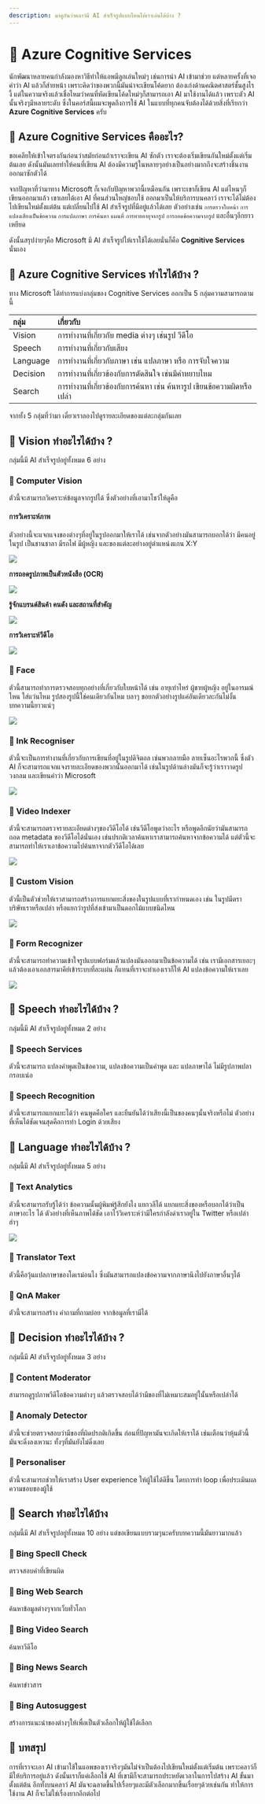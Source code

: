```yaml
---
description: มาดูกันว่าคลาว์มี AI สำเร็จรูปแบบไหนให้เราเล่นได้บ้าง ?
---
```


# 👶 Azure Cognitive Services

นักพัฒนาหลายคนกำลังมองหาวิธีทำให้แอพมีลูกเล่นใหม่ๆ เช่นการนำ AI เข้ามาช่วย แต่หลายครั้งที่เจอคำว่า AI แล้วก็ส่ายหน้า เพราะคิดว่าของพวกนี้มันน่าจะเขียนโค้ดยาก ต้องเก่งด้านคณิตศาสตร์ชั้นสูงไรงี้ แต่ในความจริงแล้วเชื่อไหมว่าคนที่หัดเขียนโค้ดใหม่ๆก็สามารถเอา AI มาใช้งานได้แล้ว เพราะตัว AI นั้นจริงๆมีหลายระดับ ซึ่งในคอร์สนี้ผมจะพูดถึงการใช้ AI ในแบบที่ทุกคนจับต้องได้ด้วยสิ่งที่เรียกว่า **Azure Cognitive Services** ครับ

## 🤔 Azure Cognitive Services คืออะไร?

ขอเคลียให้เข้าใจตรงกันก่อนว่าสมัยก่อนถ้าเราจะเขียน AI ซักตัว เราจะต้องเริ่มเขียนกันใหม่ตั้งแต่เริ่มต้นเลย ดังนั้นมันเลยทำให้คนที่เขียน AI ต้องมีความรู้ในหลายๆอย่างเป็นอย่างมากถึงจะสร้างชิ้นงานออกมาซักตัวได้

จากปัญหาที่ว่ามาทาง Microsoft ก็เจอกับปัญหาพวกนี้เหมือนกัน เพราะเขาก็เขียน AI แต่ไหนๆก็เขียนออกมาแล้ว เขาเลยได้เอา AI ที่คนส่วนใหญ่ชอบใช้ ออกมาเป็นให้บริการบนคลาว์ เราจะได้ไม่ต้องไปเขียนใหม่ตั้งแต่ต้น แต่เปลี่ยนไปใช้ AI สำเร็จรูปที่มีอยู่แล้วได้เลย ตัวอย่างเช่น `การตรวจใบหน้า` `การแปลงเสียงเป็นข้อความ` `การแปลภาษา` `การค้นหา` `แผนที่` `การทายอายุจากรูป` `การถอดข้อความจากรูป` และอื่นๆอีกยาวเหยียด

ดังนั้นสรุปง่ายๆคือ Microsoft มี AI สำเร็จรูปให้เราใช้ได้เลยนั่นก็คือ **Cognitive Services** นั่นเอง

## 🤔 Azure Cognitive Services ทำไรได้บ้าง ?

ทาง Microsoft ได้ทำการแบ่งกลุ่มของ Cognitive Services ออกเป็น 5 กลุ่มความสามารถตามนี้

| กลุ่ม | เกี่ยวกับ |
| :--- | :--- |
| Vision | การทำงานที่เกี่ยวกับ media ต่างๆ เช่นรูป วีดีโอ |
| Speech | การทำงานที่เกี่ยวกับเสียง |
| Language | การทำงานที่เกี่ยวกับภาษา เช่น แปลภาษา หรือ การจับใจความ |
| Decision | การทำงานที่เกี่ยวข้องกับการตัดสินใจ เช่นมีคำหยาบไหม |
| Search | การทำงานที่เกี่ยวข้องกับการค้นหา เช่น ค้นหารูป เขียนข้อความผิดหรือเปล่า |

จากทั้ง 5 กลุ่มที่ว่ามา เดี๋ยวเราลองไปดูรายละเอียดของแต่ละกลุ่มกันเลย

## 🤔 Vision ทำอะไรได้บ้าง ?

กลุ่มนี้มี AI สำเร็จรูปอยู่ทั้งหมด 6 อย่าง

### 🤖 Computer Vision

ตัวนี้จะสามารถวิเคราะห์ข้อมูลจากรูปได้ ซึ่งตัวอย่างที่เอามาโชว์ให้ดูคือ

#### การวิเคราะห์ภาพ

ตัวอย่างนี้จะแจกแจงของต่างๆที่อยู่ในรูปออกมาให้เราได้ เช่นจากตัวอย่างมันสามารถบอกได้ว่า มีคนอยู่ในรูป เป็นชานชาลา มีรถไฟ มีผู้หญิง และของแต่ละอย่างอยู่ตำแหน่งแกน X:Y

![](../../.gitbook/assets/image%20%28179%29.png)

**การถอดรูปภาพเป็นตัวหนังสือ \(OCR\)**

![](../../.gitbook/assets/image%20%28177%29.png)

**รู้จักแบรนด์สินค้า คนดัง และสถานที่สำคัญ**

![](../../.gitbook/assets/image%20%28120%29.png)

**การวิเคราะห์วีดีโอ**

![](../../.gitbook/assets/image%20%28240%29.png)

### 🤖 Face

ตัวนี้สามารถทำการตรวจสอบทุกอย่างที่เกี่ยวกับใบหน้าได้ เช่น อายุเท่าไหร่ ผู้ชายผู้หญิง อยู่ในอารมณ์ไหน ใส่แว่นไหม รูปสองรูปนี้ใช่คนเดียวกันไหม บลาๆ ขอยกตัวอย่างรูปแค่อันเดียวละกันไม่งั้นบทความนี้ยาวแน่ๆ

![](../../.gitbook/assets/image%20%28253%29.png)

### 🤖 Ink Recogniser

ตัวนี้จะเป็นการทำงานที่เกี่ยวกับการเขียนที่อยู่ในรูปดิจิตอล เช่นพวกลายมือ ลายเซ็นอะไรพวกนี้ ซึ่งตัว AI ก็จะสามารถแจกแจงรายละเอียดของพวกนั้นออกมาได้ เช่นในรูปด้านล่างมันก็จะรู้ว่าเราวาดรูปวงกลม และเขียนคำว่า Microsoft

![](../../.gitbook/assets/image%20%28197%29.png)

### 🤖 Video Indexer

ตัวนี้จะสามารถตรวจรายละเอียดต่างๆของวีดีโอได้ เช่นวีดีโอพูดว่าอะไร หรือพูดอีกนัยว่ามันสามารถถอด metadata ของวีดีโอได้นั่นเอง เช่นปรกติเวลาค้นหาเราสามารถค้นหาจากข้อความได้ แต่ตัวนี้จะสามารถทำให้เราเอาข้อความไปค้นหาจากตัววีดีโอได้เลย

![](../../.gitbook/assets/image%20%28110%29.png)

### 🤖 Custom Vision

ตัวนี้เป็นตัวช่วยให้เราสามารถสร้างการแยกแยะสิ่งของในรูปแบบที่เรากำหนดเอง เช่น ในรูปมีตราบริษัทเราหรือเปล่า หรือแยกว่ารูปที่ส่งเข้ามาเป็นดอกไม้แบบชนิดไหน

![](../../.gitbook/assets/image%20%28129%29.png)

### 🤖 Form Recognizer

ตัวนี้จะสามารถทำความเข้าใจรูปแบบฟอร์มแล้วแปลงมันออกมาเป็นข้อความได้ เช่น เรามีเอกสารเยอะๆแล้วต้องเอาเอกสารมาคีย์เข้าระบบที่ละแผ่น ก็แทนที่เราจะทำเองเราก็ให้ AI แปลงข้อความให้เราเลย

![](../../.gitbook/assets/image%20%28229%29.png)

## 🤔 Speech ทำอะไรได้บ้าง ?

กลุ่มนี้มี AI สำเร็จรูปอยู่ทั้งหมด 2 อย่าง

### 🤖 Speech Services

ตัวนี้จะสามารถ แปลงคำพูดเป็นข้อความ, แปลงข้อความเป็นคำพูด และ แปลภาษาได้ ไม่มีรูปภาพปลากรอบเน่อ

### 🤖 Speech Recognition

ตัวนี้จะสามารถแยกแยะได้ว่า คนพูดคือใคร และยืนยันได้ว่าเสียงนี้เป็นของคนๆนั้นจริงหรือไม่ ตัวอย่างที่เห็นได้ชัดเจนสุดคือการทำ Login ด้วยเสียง

## 🤔 Language ทำอะไรได้บ้าง ?

กลุ่มนี้มี AI สำเร็จรูปอยู่ทั้งหมด 5 อย่าง

### 🤖 Text Analytics

ตัวนี้จะสามารถรับรู้ได้ว่า ข้อความนั้นผู้พิมพ์รู้สึกยังไง แยกวลีได้ แยกแยะสิ่งของหรือบอกได้ว่าเป็นภาษาอะไร ได้ ตัวอย่างที่เห็นภาพได้ชัด เอาไว้วิเคราะห์ว่ามีใครกำลังด่าเราอยู่ใน Twitter หรือเปล่า ฮ่าๆ

![](../../.gitbook/assets/image%20%28248%29.png)

### 🤖 Translator Text

ตัวนี้คือวุ้นแปลภาษาของโดเรม่อนไง ซึ่งมันสามารถแปลงข้อความจากภาษานึงไปยังภาษาอื่นๆได้

### 🤖 QnA Maker

ตัวนี้จะสามารถสร้าง คำถามที่ถามบ่อย จากข้อมูลที่เรามีได้

## 🤔 Decision ทำอะไรได้บ้าง ?

กลุ่มนี้มี AI สำเร็จรูปอยู่ทั้งหมด 3 อย่าง

### 🤖 Content Moderator

สามารถดูรูปภาพวีดีโอข้อความต่างๆ แล้วตรวจสอบได้ว่ามีของที่ไม่เหมาะสมอยู่ในั้นหรือเปล่าได้

### 🤖 Anomaly Detector

ตัวนี้จะช่วยตรวจสอบว่ามีของที่ผิดปรกติเกิดขึ้น ก่อนที่ปัญหามันจะเกิดให้เราได้ เช่นเตือนว่าหุ้นตัวนี้มันจะดิ่งลงเหวนะ ทั้งๆที่มันยังไม่ดิ่งเลย

### 🤖 Personaliser

ตัวนี้จะสามารถช่วยให้เราสร้าง User experience ให้ผู้ใช้ได้ดีขึ้น โดยการทำ loop เพื่อประเมินผลความชอบของผู้ใช้

## 🤔 Search ทำอะไรได้บ้าง

กลุ่มนี้มี AI สำเร็จรูปอยู่ทั้งหมด 10 อย่าง แต่ขอเขียนแบบรวมๆนะครับบทความนี้มันยาวมากแล้ว

### 🤖 Bing Specll Check

ตรวจสอบคำที่เขียนผิด

### 🤖 Bing Web Search

ค้นหาข้อมูลต่างๆจากเว็บทั่วโลก

### 🤖 Bing Video Search 

ค้นหาวีดีโอ

### 🤖 Bing News Search 

ค้นหาข่าวสาร

### 🤖 Bing Autosuggest

สร้างการแนะนำของต่างๆให้เพื่อเป็นตัวเลือกให้ผู้ใช้ได้เลือก

## 🎯 บทสรุป

การที่เราจะเอา AI เข้ามาใช้ในแอพของเราจริงๆมันไม่จำเป็นต้องไปเขียนใหม่ตั้งแต่เริ่มต้น เพราะคลาว์ก็มีให้บริการอยู่แล้ว ดังนั้นเราก็แค่เลือกใช้ AI ที่เขามีก็จะสามารถประหยัดเวลาในการไปสร้าง AI ขั้นมาตั้งแต่ต้น อีกทั้งบนคลาว์ AI มันจะฉลาดขึ้นไปเรื่อยๆและมีตัวเลือกมากขึ้นเรื่อยๆด้วยเช่นกัน ทำให้การใช้งาน AI ก็จะไม่ใช่เรื่องยากอีกต่อไป

